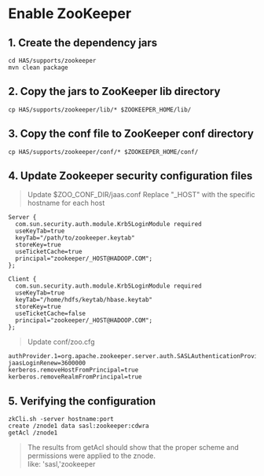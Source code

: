 Enable ZooKeeper
===================

## 1. Create the dependency jars
```
cd HAS/supports/zookeeper
mvn clean package
```

## 2. Copy the jars to ZooKeeper lib directory
```
cp HAS/supports/zookeeper/lib/* $ZOOKEEPER_HOME/lib/
```

## 3. Copy the conf file to ZooKeeper conf directory
```
cp HAS/supports/zookeeper/conf/* $ZOOKEEPER_HOME/conf/
```

## 4. Update Zookeeper security configuration files
> Update $ZOO_CONF_DIR/jaas.conf
> Replace "_HOST" with the specific hostname for each host
```
Server {
  com.sun.security.auth.module.Krb5LoginModule required
  useKeyTab=true
  keyTab="/path/to/zookeeper.keytab"
  storeKey=true
  useTicketCache=true
  principal="zookeeper/_HOST@HADOOP.COM";
};

Client {
  com.sun.security.auth.module.Krb5LoginModule required
  useKeyTab=true
  keyTab="/home/hdfs/keytab/hbase.keytab"
  storeKey=true
  useTicketCache=false
  principal="zookeeper/_HOST@HADOOP.COM";
};
```

> Update conf/zoo.cfg
```
authProvider.1=org.apache.zookeeper.server.auth.SASLAuthenticationProvider
jaasLoginRenew=3600000
kerberos.removeHostFromPrincipal=true
kerberos.removeRealmFromPrincipal=true
```

## 5. Verifying the configuration
```
zkCli.sh -server hostname:port
create /znode1 data sasl:zookeeper:cdwra
getAcl /znode1
```

> The results from getAcl should show that the proper scheme and permissions were applied to the znode.    
> like: 'sasl,'zookeeper
